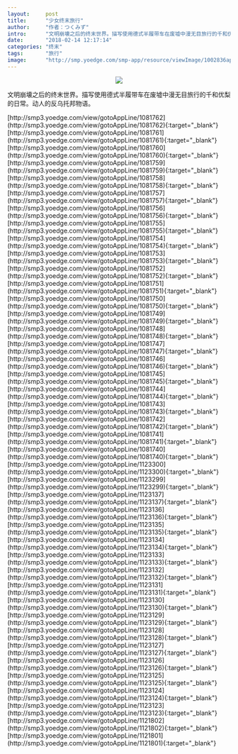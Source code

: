 ```yaml
---
layout:     post
title:      "少女终末旅行"
author:     "作者：つくみず"
intro:      "文明崩壊之后的终末世界。描写使用德式半履带车在废墟中漫无目旅行的千和优梨的日常。动人的反乌托邦物语。"
date:       "2018-02-14 12:17:14"
categories: "终末"
tags:       "旅行"
image:      "http://smp.yoedge.com/smp-app/resource/viewImage/1002836appline.png"
---
```

<div style="text-align: center">
<p><img src="http://smp.yoedge.com/smp-app/resource/viewImage/1002836appline.png"/></p>
</div>
<p class="post-meta">
<span>文明崩壊之后的终末世界。描写使用德式半履带车在废墟中漫无目旅行的千和优梨的日常。动人的反乌托邦物语。</span>
</p>
[http://smp3.yoedge.com/view/gotoAppLine/1081762](http://smp3.yoedge.com/view/gotoAppLine/1081762){:target="_blank"}
[http://smp3.yoedge.com/view/gotoAppLine/1081761](http://smp3.yoedge.com/view/gotoAppLine/1081761){:target="_blank"}
[http://smp3.yoedge.com/view/gotoAppLine/1081760](http://smp3.yoedge.com/view/gotoAppLine/1081760){:target="_blank"}
[http://smp3.yoedge.com/view/gotoAppLine/1081759](http://smp3.yoedge.com/view/gotoAppLine/1081759){:target="_blank"}
[http://smp3.yoedge.com/view/gotoAppLine/1081758](http://smp3.yoedge.com/view/gotoAppLine/1081758){:target="_blank"}
[http://smp3.yoedge.com/view/gotoAppLine/1081757](http://smp3.yoedge.com/view/gotoAppLine/1081757){:target="_blank"}
[http://smp3.yoedge.com/view/gotoAppLine/1081756](http://smp3.yoedge.com/view/gotoAppLine/1081756){:target="_blank"}
[http://smp3.yoedge.com/view/gotoAppLine/1081755](http://smp3.yoedge.com/view/gotoAppLine/1081755){:target="_blank"}
[http://smp3.yoedge.com/view/gotoAppLine/1081754](http://smp3.yoedge.com/view/gotoAppLine/1081754){:target="_blank"}
[http://smp3.yoedge.com/view/gotoAppLine/1081753](http://smp3.yoedge.com/view/gotoAppLine/1081753){:target="_blank"}
[http://smp3.yoedge.com/view/gotoAppLine/1081752](http://smp3.yoedge.com/view/gotoAppLine/1081752){:target="_blank"}
[http://smp3.yoedge.com/view/gotoAppLine/1081751](http://smp3.yoedge.com/view/gotoAppLine/1081751){:target="_blank"}
[http://smp3.yoedge.com/view/gotoAppLine/1081750](http://smp3.yoedge.com/view/gotoAppLine/1081750){:target="_blank"}
[http://smp3.yoedge.com/view/gotoAppLine/1081749](http://smp3.yoedge.com/view/gotoAppLine/1081749){:target="_blank"}
[http://smp3.yoedge.com/view/gotoAppLine/1081748](http://smp3.yoedge.com/view/gotoAppLine/1081748){:target="_blank"}
[http://smp3.yoedge.com/view/gotoAppLine/1081747](http://smp3.yoedge.com/view/gotoAppLine/1081747){:target="_blank"}
[http://smp3.yoedge.com/view/gotoAppLine/1081746](http://smp3.yoedge.com/view/gotoAppLine/1081746){:target="_blank"}
[http://smp3.yoedge.com/view/gotoAppLine/1081745](http://smp3.yoedge.com/view/gotoAppLine/1081745){:target="_blank"}
[http://smp3.yoedge.com/view/gotoAppLine/1081744](http://smp3.yoedge.com/view/gotoAppLine/1081744){:target="_blank"}
[http://smp3.yoedge.com/view/gotoAppLine/1081743](http://smp3.yoedge.com/view/gotoAppLine/1081743){:target="_blank"}
[http://smp3.yoedge.com/view/gotoAppLine/1081742](http://smp3.yoedge.com/view/gotoAppLine/1081742){:target="_blank"}
[http://smp3.yoedge.com/view/gotoAppLine/1081741](http://smp3.yoedge.com/view/gotoAppLine/1081741){:target="_blank"}
[http://smp3.yoedge.com/view/gotoAppLine/1081740](http://smp3.yoedge.com/view/gotoAppLine/1081740){:target="_blank"}
[http://smp3.yoedge.com/view/gotoAppLine/1123300](http://smp3.yoedge.com/view/gotoAppLine/1123300){:target="_blank"}
[http://smp3.yoedge.com/view/gotoAppLine/1123299](http://smp3.yoedge.com/view/gotoAppLine/1123299){:target="_blank"}
[http://smp3.yoedge.com/view/gotoAppLine/1123137](http://smp3.yoedge.com/view/gotoAppLine/1123137){:target="_blank"}
[http://smp3.yoedge.com/view/gotoAppLine/1123136](http://smp3.yoedge.com/view/gotoAppLine/1123136){:target="_blank"}
[http://smp3.yoedge.com/view/gotoAppLine/1123135](http://smp3.yoedge.com/view/gotoAppLine/1123135){:target="_blank"}
[http://smp3.yoedge.com/view/gotoAppLine/1123134](http://smp3.yoedge.com/view/gotoAppLine/1123134){:target="_blank"}
[http://smp3.yoedge.com/view/gotoAppLine/1123133](http://smp3.yoedge.com/view/gotoAppLine/1123133){:target="_blank"}
[http://smp3.yoedge.com/view/gotoAppLine/1123132](http://smp3.yoedge.com/view/gotoAppLine/1123132){:target="_blank"}
[http://smp3.yoedge.com/view/gotoAppLine/1123131](http://smp3.yoedge.com/view/gotoAppLine/1123131){:target="_blank"}
[http://smp3.yoedge.com/view/gotoAppLine/1123130](http://smp3.yoedge.com/view/gotoAppLine/1123130){:target="_blank"}
[http://smp3.yoedge.com/view/gotoAppLine/1123129](http://smp3.yoedge.com/view/gotoAppLine/1123129){:target="_blank"}
[http://smp3.yoedge.com/view/gotoAppLine/1123128](http://smp3.yoedge.com/view/gotoAppLine/1123128){:target="_blank"}
[http://smp3.yoedge.com/view/gotoAppLine/1123127](http://smp3.yoedge.com/view/gotoAppLine/1123127){:target="_blank"}
[http://smp3.yoedge.com/view/gotoAppLine/1123126](http://smp3.yoedge.com/view/gotoAppLine/1123126){:target="_blank"}
[http://smp3.yoedge.com/view/gotoAppLine/1123125](http://smp3.yoedge.com/view/gotoAppLine/1123125){:target="_blank"}
[http://smp3.yoedge.com/view/gotoAppLine/1123124](http://smp3.yoedge.com/view/gotoAppLine/1123124){:target="_blank"}
[http://smp3.yoedge.com/view/gotoAppLine/1123123](http://smp3.yoedge.com/view/gotoAppLine/1123123){:target="_blank"}
[http://smp3.yoedge.com/view/gotoAppLine/1121802](http://smp3.yoedge.com/view/gotoAppLine/1121802){:target="_blank"}
[http://smp3.yoedge.com/view/gotoAppLine/1121801](http://smp3.yoedge.com/view/gotoAppLine/1121801){:target="_blank"}


